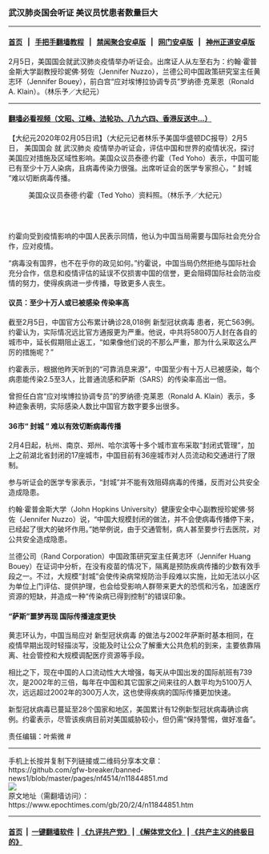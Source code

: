 ### 武汉肺炎国会听证 美议员忧患者数量巨大
------------------------

#### [首页](https://github.com/gfw-breaker/banned-news1/blob/master/README.md) &nbsp;&nbsp;|&nbsp;&nbsp; [手把手翻墙教程](https://github.com/gfw-breaker/guides/wiki) &nbsp;&nbsp;|&nbsp;&nbsp; [禁闻聚合安卓版](https://github.com/gfw-breaker/bn-android) &nbsp;&nbsp;|&nbsp;&nbsp; [网门安卓版](https://github.com/oGate2/oGate) &nbsp;&nbsp;|&nbsp;&nbsp; [神州正道安卓版](https://github.com/SzzdOgate/update) 



<div><img alt="" class="aligncenter wp-post-image" src="https://i.epochtimes.com/assets/uploads/2020/02/200205215251100699-600x400.jpg"/>
<div class="red16 caption">
 2月5日，美国国会就武汉肺炎疫情举办听证会。出席证人从左至右为：约翰·霍普金斯大学副教授珍妮佛·努佐（Jennifer Nuzzo），兰德公司中国政策研究室主任黄志环（Jennifer Bouey），前白宫“应对埃博拉协调专员”罗纳德·克莱恩（Ronald A. Klain）。（林乐予／大纪元）
</div>
</div><hr/>

#### [翻墙必看视频（文昭、江峰、法轮功、八九六四、香港反送中...）](https://github.com/gfw-breaker/banned-news1/blob/master/pages/link3.md)

<div><p>
 【大纪元2020年02月05日讯】（大纪元记者林乐予美国华盛顿DC报导）2月5日，
 <ok href="https://www.epochtimes.com/gb/tag/%E7%BE%8E%E5%9B%BD%E5%9B%BD%E4%BC%9A.html">
  美国国会
 </ok>
 就
 <ok href="https://www.epochtimes.com/gb/tag/%E6%AD%A6%E6%B1%89%E8%82%BA%E7%82%8E.html">
  武汉肺炎
 </ok>
 疫情举办听证会，评估中国和世界的疫情状况，探讨美国应对措施及区域性影响。美国众议员泰德·约霍（Ted Yoho）表示，中国可能已有至少十万人染病，且病毒传染力很强。出席听证会的医学专家担心，“
 <ok href="https://www.epochtimes.com/gb/tag/%E5%B0%81%E5%9F%8E.html">
  封城
 </ok>
 ”难以切断病毒传播。
</p>
<figure class="wp-caption aligncenter" id="attachment_11847846" style="width: 450px">
 <ok href="http://i.epochtimes.com/assets/uploads/2020/02/190925151749100699.jpg">
  <img alt="" class="wp-image-11847846 size-medium" src="http://i.epochtimes.com/assets/uploads/2020/02/190925151749100699-450x300.jpg"/>
 </ok>
 <br/><figcaption class="wp-caption-text">
  美国众议员泰德·约霍（Ted Yoho）资料照。（林乐予／大纪元）
 </figcaption><br/>
</figure><br/>
<p>
 约霍向受到疫情影响的中国人民表示同情，他认为中国当局需要与国际社会充分合作，应对疫情。
</p>
<p>
 “病毒没有国界，也不在乎你的政见如何。”约霍说，中国当局仍然拒绝与国际社会充分合作，信息和疫情评估的延误不仅损害中国的信誉，更会阻碍国际社会防治疫情的努力，使得疾病进一步传播，导致更多人丧生。
</p>
<h4>
 议员：至少十万人或已被感染 传染率高
</h4>
<p>
 截至2月5日，中国官方公布累计确诊28,018例
 <ok href="https://www.epochtimes.com/gb/tag/%E6%96%B0%E5%9E%8B%E5%86%A0%E7%8A%B6%E7%97%85%E6%AF%92.html">
  新型冠状病毒
 </ok>
 患者，死亡563例。约霍认为，实际情况远比官方通报更为严重。他说，中共将5800万人封在各自的城市中，延长假期阻止返工，“如果像他们说的不那么严重，那为什么采取这么严厉的措施呢？”
</p>
<p>
 约霍表示，根据他昨天听到的“可靠消息来源”，中国至少有十万人已被感染，每个病患能传染2.5至3人，比普通流感和萨斯（SARS）的传染率高出一倍。
</p>
<p>
 曾担任白宫“应对埃博拉协调专员”的罗纳德·克莱恩（Ronald A. Klain）表示，多种迹象表明，实际感染人数比中国官方数字要多出很多。
</p>
<h4>
 36市“
 <ok href="https://www.epochtimes.com/gb/tag/%E5%B0%81%E5%9F%8E.html">
  封城
 </ok>
 ” 难以有效切断病毒传播
</h4>
<p>
 2月4日起，杭州、南京、郑州、哈尔滨等十多个城市宣布采取“封闭式管理”，加上之前湖北省封闭的17座城市，中国目前有36座城市对人员流动和交通进行了限制。
</p>
<p>
 参与听证会的医学专家表示，“封城”并不能有效阻碍病毒的传播，反而对公共安全造成隐患。
</p>
<p>
 约翰·霍普金斯大学（John Hopkins University）健康安全中心副教授珍妮佛·努佐（Jennifer Nuzzo）说，“中国大规模封闭的做法，并不会使病毒传播停下来，已经起了很大的破坏作用。”她举例说，由于交通管制，病人甚至要步行去医院，对公共安全造成隐患。
</p>
<p>
 兰德公司（Rand Corporation）中国政策研究室主任黄志环（Jennifer Huang Bouey）在证词中分析，在没有疫苗的情况下，隔离是预防疾病传播的少数有效手段之一。不过，大规模“封城”会使传染病常规防治手段难以实施，比如无法以小区为单位上门评估、提供护理，也会给受影响人群带来更大的恐慌和污名，加速医疗资源的短缺，并造成一种“传染病已得到控制”的错误印象。
</p>
<h4>
 “萨斯”噩梦再现 国际传播速度更快
</h4>
<p>
 黄志环认为，中国当局应对
 <ok href="https://www.epochtimes.com/gb/tag/%E6%96%B0%E5%9E%8B%E5%86%A0%E7%8A%B6%E7%97%85%E6%AF%92.html">
  新型冠状病毒
 </ok>
 的做法与2002年萨斯时基本相同，在疫情早期出现时轻描淡写，没能及时让公众了解重大公共危机的到来，主要依靠隔离、社会管控和大规模调配医疗资源等手段。
</p>
<p>
 相比之下，现在中国的人口流动性大大增强，每天从中国出发的国际航班有739次，是2002年的三倍，每年在中国和其它国家之间来往的人数平均为5100万人次，远远超过2002年的300万人次，这也使得疾病的国际传播更加快速。
</p>
<p>
 新型冠状病毒已蔓延至28个国家和地区，美国累计有12例新型冠状病毒确诊病例。约霍表示，尽管该疾病目前对美国威胁较小，但仍需“保持警惕，做好准备”。
</p>
<p>
 <center>
 </center>
 责任编辑：叶紫微 #
</p>
</div>
<hr/>
手机上长按并复制下列链接或二维码分享本文章：<br/>
https://github.com/gfw-breaker/banned-news1/blob/master/pages/nf4514/n11844851.md <br/>
<a href='https://github.com/gfw-breaker/banned-news1/blob/master/pages/nf4514/n11844851.md'><img src='https://github.com/gfw-breaker/banned-news1/blob/master/pages/nf4514/n11844851.md.png'/></a> <br/>
原文地址（需翻墙访问）：https://www.epochtimes.com/gb/20/2/4/n11844851.htm


------------------------
#### [首页](https://github.com/gfw-breaker/banned-news1/blob/master/README.md) &nbsp;|&nbsp; [一键翻墙软件](https://github.com/gfw-breaker/nogfw/blob/master/README.md) &nbsp;| [《九评共产党》](https://github.com/gfw-breaker/9ping.md/blob/master/README.md#九评之一评共产党是什么) | [《解体党文化》](https://github.com/gfw-breaker/jtdwh.md/blob/master/README.md) | [《共产主义的终极目的》](https://github.com/gfw-breaker/gczydzjmd.md/blob/master/README.md)


<img src='http://gfw-breaker.win/banned-news/pages/nf4514/n11844851.md' width='0px' height='0px'/>